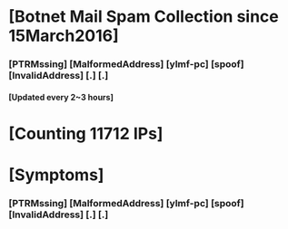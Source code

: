 # [Botnet Mail Spam Collection since 15March2016]
### [PTRMssing] [MalformedAddress] [ylmf-pc] [spoof] [InvalidAddress] [.] [.]
#### [Updated every 2~3 hours]

# [Counting 11712 IPs]

# [Symptoms] 
###   [PTRMssing] [MalformedAddress] [ylmf-pc] [spoof] [InvalidAddress] [.] [.]

